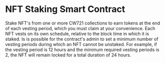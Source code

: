 # NFT Staking Smart Contract

Stake NFT's from one or more CW721 collections to earn tokens at the end of each
vesting period, which you must claim at your convenience. Each NFT vests on its
own schedule, relative to the block time in which it is staked. Is is possible
for the contract's admin to set a minimum number of vesting periods during which
an NFT cannot be unstaked. For example, if the vesting period is 12 hours and
the minimum required vesting periods is 2, the NFT will remain locked for a
total duration of 24 hours.